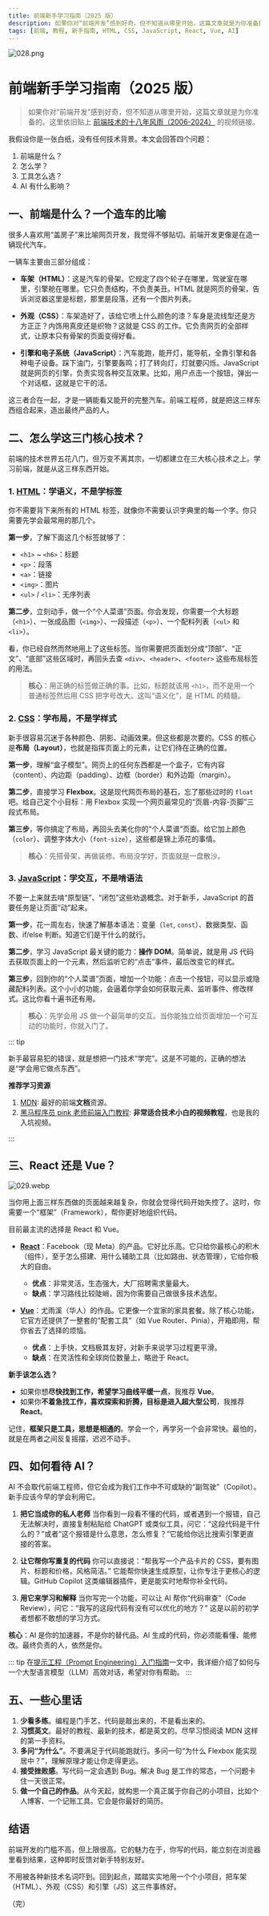 ```yaml
---
title: 前端新手学习指南（2025 版）
description: 如果你对“前端开发”感到好奇，但不知道从哪里开始，这篇文章就是为你准备的。
tags: [前端, 教程, 新手指南, HTML, CSS, JavaScript, React, Vue, AI]
---
```


![028.png](/public/images/2025/028.png)

# **前端新手学习指南（2025 版）**

> 如果你对“前端开发”感到好奇，但不知道从哪里开始，这篇文章就是为你准备的。这里依旧贴上 [前端技术的十八年风雨（2006-2024）](https://www.bilibili.com/video/BV1eC411p73m) 的视频链接。

我假设你是一张白纸，没有任何技术背景。本文会回答四个问题：

1.  前端是什么？
2.  怎么学？
3.  工具怎么选？
4.  AI 有什么影响？

## **一、前端是什么？一个造车的比喻**

很多人喜欢用“盖房子”来比喻网页开发，我觉得不够贴切。前端开发更像是在造一辆现代汽车。

一辆车主要由三部分组成：

- **车架（HTML）**：这是汽车的骨架。它规定了四个轮子在哪里，驾驶室在哪里，引擎舱在哪里。它只负责结构，不负责美丑。HTML 就是网页的骨架，告诉浏览器这里是标题，那里是段落，还有一个图片列表。

- **外观（CSS）**：车架造好了，该给它喷上什么颜色的漆？车身是流线型还是方方正正？内饰用真皮还是织物？这就是 CSS 的工作。它负责网页的全部样式，让原本只有骨架的页面变得好看。

- **引擎和电子系统（JavaScript）**：汽车能跑，能开灯，能导航，全靠引擎和各种电子设备。踩下油门，引擎要轰鸣；打了转向灯，灯就要闪烁。JavaScript 就是网页的引擎，负责实现各种交互效果。比如，用户点击一个按钮，弹出一个对话框，这就是它干的活。

这三者合在一起，才是一辆能看又能开的完整汽车。前端工程师，就是把这三样东西组合起来，造出最终产品的人。

## **二、怎么学这三门核心技术？**

前端的技术世界五花八门，但万变不离其宗，一切都建立在三大核心技术之上。学习前端，就是从这三样东西开始。

### **1. [HTML](https://developer.mozilla.org/zh-CN/docs/Web/HTML)：学语义，不是学标签**

你不需要背下来所有的 HTML 标签，就像你不需要认识字典里的每一个字。你只需要先学会最常用的那几个。

**第一步**，了解下面这几个标签就够了：

- `<h1>` ~ `<h6>`：标题
- `<p>`：段落
- `<a>`：链接
- `<img>`：图片
- `<ul>` / `<li>`：无序列表

**第二步**，立刻动手，做一个“个人菜谱”页面。你会发现，你需要一个大标题（`<h1>`）、一张成品图（`<img>`）、一段描述（`<p>`）、一个配料列表（`<ul>` 和 `<li>`）。

看，你已经自然而然地用上了这些标签。当你需要把页面划分成“顶部”、“正文”、“底部”这些区域时，再回头去查 `<div>`、`<header>`、`<footer>` 这些布局标签的用法。

> **核心**：用正确的标签做正确的事。比如，标题就该用 `<h1>`，而不是用一个普通标签然后用 CSS 把字号改大。这叫“语义化”，是 HTML 的精髓。

### **2. [CSS](https://developer.mozilla.org/zh-CN/docs/Web/CSS)：学布局，不是学样式**

新手很容易沉迷于各种颜色、阴影、动画效果。但这些都是次要的。CSS 的核心是**布局（Layout）**，也就是指挥页面上的元素，让它们待在正确的位置。

**第一步**，理解“盒子模型”。网页上的任何东西都是一个盒子，它有内容（content）、内边距（padding）、边框（border）和外边距（margin）。

**第二步**，直接学习 **Flexbox**。这是现代网页布局的基石，忘了那些过时的 `float` 吧。给自己定个小目标：用 Flexbox 实现一个网页最常见的“页眉-内容-页脚”三段式布局。

**第三步**，等你搞定了布局，再回头去美化你的“个人菜谱”页面。给它加上颜色（`color`）、调整字体大小（`font-size`），这些都是锦上添花的事情。

> **核心**：先搭骨架，再做装修。布局没学好，页面就是一盘散沙。

### **3. [JavaScript](https://developer.mozilla.org/zh-CN/docs/Web/JavaScript)：学交互，不是啃语法**

不要一上来就去啃“原型链”、“闭包”这些劝退概念。对于新手，JavaScript 的首要任务是让页面“动”起来。

**第一步**，花一周左右，快速了解基本语法：变量（`let`, `const`）、数据类型、函数、if/else 判断。知道它们是干什么的就行。

**第二步**，学习 JavaScript 最关键的能力：**操作 DOM**。简单说，就是用 JS 代码去获取页面上的一个元素，然后监听它的“点击”事件，最后改变它的样式。

**第三步**，回到你的“个人菜谱”页面，增加一个功能：点击一个按钮，可以显示或隐藏配料列表。这个小小的功能，会逼着你学会如何获取元素、监听事件、修改样式。这比你看十遍书还有用。

> **核心**：先学会用 JS 做一个最简单的交互。当你能独立给页面增加一个可互动的功能时，你就入门了。

::: tip

新手最容易犯的错误，就是想把一门技术“学完”。这是不可能的，正确的想法是“学会用它做点东西”。

**推荐学习资源**

1. [MDN](https://developer.mozilla.org/zh-CN/): 最好的前端**文档**资源。
2. [黑马程序员 pink 老师前端入门教程](https://www.bilibili.com/video/BV14J4114768/): **非常适合技术小白的视频教程**，也是我的入坑视频。

:::

## **三、React 还是 Vue？**

![029.webp](/public/images/2025/029.webp)

当你用上面三样东西做的页面越来越复杂，你就会觉得代码开始失控了。这时，你需要一个“框架”（Framework），帮你更好地组织代码。

目前最主流的选择是 React 和 Vue。

- **[React](https://zh-hans.react.dev/)**：Facebook（现 Meta）的产品。它好比乐高。它只给你最核心的积木（组件），至于怎么搭建、用什么辅助工具（比如路由、状态管理），它给你极大的自由。

  - **优点**：非常灵活，生态强大，大厂招聘需求量最大。
  - **缺点**：学习路线比较陡峭，因为你需要自己做很多技术选型。

- **[Vue](https://cn.vuejs.org/)**：尤雨溪（华人）的作品。它更像一个宜家的家具套餐。除了核心功能，它官方还提供了一整套的“配套工具”（如 Vue Router、Pinia），开箱即用，帮你省去了选择的烦恼。
  - **优点**：上手快，文档极其友好，对新手来说学习过程更平滑。
  - **缺点**：在灵活性和全球岗位数量上，略逊于 React。

**新手该怎么选？**

- 如果你想**尽快找到工作，希望学习曲线平缓一点**，我推荐 **Vue**。
- 如果你**不着急找工作，喜欢探索和折腾，目标是进入超大型公司**，我推荐 **React**。

记住，**框架只是工具，思想是相通的**。学会一个，再学另一个会非常快。最怕的，就是在两者之间反复摇摆，迟迟不动手。

## **四、如何看待 AI？**

AI 不会取代前端工程师，但它会成为我们工作中不可或缺的“副驾驶”（Copilot）。新手应该今早的学会利用它。

1.  **把它当成你的私人老师**
    当你看到一段看不懂的代码，或者遇到一个报错，自己无法解决时，直接复制粘贴给 ChatGPT 或类似工具，问它：“这段代码是干什么的？”或者“这个报错是什么意思，怎么修复？”它能给你远比搜索引擎更直接的答案。

2.  **让它帮你写重复的代码**
    你可以直接说：“帮我写一个产品卡片的 CSS，要有图片、标题和价格，风格简洁。” 它能帮你快速生成原型，让你专注于更核心的逻辑。GitHub Copilot 这类编辑器插件，更是能实时地帮你补全代码。

3.  **用它来学习和解释**
    当你写完一个功能，可以让 AI 帮你“代码审查”（Code Review），问它：“我写的这段代码有没有可以优化的地方？” 这是以前的初学者想都不敢想的学习方式。

**核心**：AI 是你的加速器，不是你的替代品。AI 生成的代码，你必须能看懂、能修改。最终负责的人，依然是你。

::: tip
在[提示工程（Prompt Engineering）入门指南](https://stack.mcell.top/blog/2025/11_prompt)一文中，我详细介绍了如何与一个大型语言模型（LLM）高效对话，希望对你有帮助。
:::

## **五、一些心里话**

1.  **少看多练**。编程是门手艺，代码是敲出来的，不是看出来的。
2.  **习惯英文**。最好的教程、最新的技术，都是英文的。尽早习惯阅读 MDN 这样的第一手资料。
3.  **多问“为什么”**。不要满足于代码能跑就行。多问一句“为什么 Flexbox 能实现居中？”，理解原理才能让你走得更远。
4.  **接受挫败感**。写代码一定会遇到 Bug。解决 Bug 是工作的常态，一个问题卡住一天很正常。
5.  **做一个自己的作品**。从今天起，就构思一个真正属于你自己的小项目，比如个人博客、一个记账工具。它会是你最好的简历。

## **结语**

前端开发的门槛不高，但上限很高。它的魅力在于，你写的代码，能立刻在浏览器里看到结果，这种即时反馈对新手特别友好。

不用被各种新技术名词吓到。回到起点，踏踏实实地用一个个小项目，把车架（HTML）、外观（CSS）和引擎（JS）这三件事练好。

（完）
